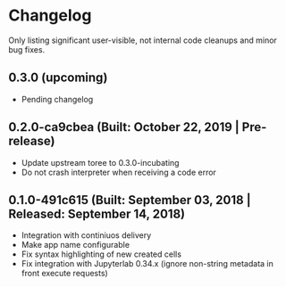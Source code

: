 # Changelog

Only listing significant user-visible, not internal code cleanups and minor bug fixes.

## 0.3.0 (upcoming)

* Pending changelog

## 0.2.0-ca9cbea (Built: October 22, 2019 | Pre-release)

* Update upstream toree to 0.3.0-incubating
* Do not crash interpreter when receiving a code error

## 0.1.0-491c615 (Built: September 03, 2018 | Released: September 14, 2018)

* Integration with continiuos delivery
* Make app name configurable
* Fix syntax highlighting of new created cells
* Fix integration with Jupyterlab 0.34.x (ignore non-string metadata in front execute requests)
